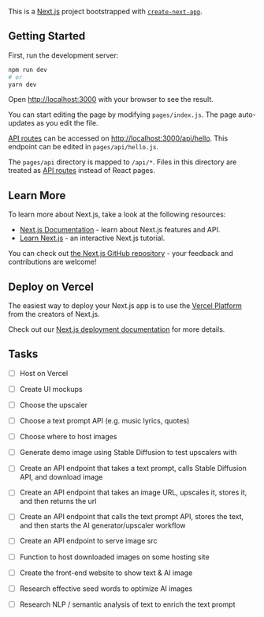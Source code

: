 This is a [Next.js](https://nextjs.org/) project bootstrapped with [`create-next-app`](https://github.com/vercel/next.js/tree/canary/packages/create-next-app).

## Getting Started

First, run the development server:

```bash
npm run dev
# or
yarn dev
```

Open [http://localhost:3000](http://localhost:3000) with your browser to see the result.

You can start editing the page by modifying `pages/index.js`. The page auto-updates as you edit the file.

[API routes](https://nextjs.org/docs/api-routes/introduction) can be accessed on [http://localhost:3000/api/hello](http://localhost:3000/api/hello). This endpoint can be edited in `pages/api/hello.js`.

The `pages/api` directory is mapped to `/api/*`. Files in this directory are treated as [API routes](https://nextjs.org/docs/api-routes/introduction) instead of React pages.

## Learn More

To learn more about Next.js, take a look at the following resources:

- [Next.js Documentation](https://nextjs.org/docs) - learn about Next.js features and API.
- [Learn Next.js](https://nextjs.org/learn) - an interactive Next.js tutorial.

You can check out [the Next.js GitHub repository](https://github.com/vercel/next.js/) - your feedback and contributions are welcome!

## Deploy on Vercel

The easiest way to deploy your Next.js app is to use the [Vercel Platform](https://vercel.com/new?utm_medium=default-template&filter=next.js&utm_source=create-next-app&utm_campaign=create-next-app-readme) from the creators of Next.js.

Check out our [Next.js deployment documentation](https://nextjs.org/docs/deployment) for more details.

## Tasks
- [ ] Host on Vercel
- [ ] Create UI mockups
- [ ] Choose the upscaler
- [ ] Choose a text prompt API (e.g. music lyrics, quotes)
- [ ] Choose where to host images
- [ ] Generate demo image using Stable Diffusion to test upscalers with
- [ ] Create an API endpoint that takes a text prompt, calls Stable Diffusion API, and download image
- [ ] Create an API endpoint that takes an image URL, upscales it, stores it, and then returns the url
- [ ] Create an API endpoint that calls the text prompt API, stores the text, and then starts the AI generator/upscaler workflow
- [ ] Create an API endpoint to serve image src
- [ ] Function to host downloaded images on some hosting site
- [ ] Create the front-end website to show text & AI image
- [ ] Research effective seed words to optimize AI images
- [ ] Research NLP / semantic analysis of text to enrich the text prompt

